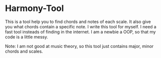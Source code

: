 # Harmony-Tool
This is a tool help you to find chords and notes of each scale. It also give you what chords contain a specific note. I write this tool for myself. I need a fast tool insteads of finding in the internet. I am a newbie a OOP, so that my code is a little messy.

Note: I am not good at music theory, so this tool just contains major, minor chords and scales.
